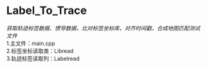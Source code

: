 # **Label_To_Trace**  
*获取轨迹标签数据、惯导数据，比对标签坐标库，对齐时间戳，合成地图匹配测试文件*  
1.主文件：main.cpp  
2.标签坐标读取类：Libread  
3.轨迹标签读取列：Labelread
